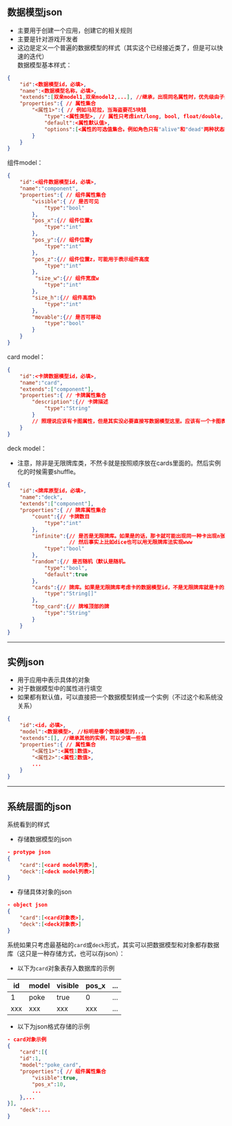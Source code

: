 ## 数据模型json
  - 主要用于创建一个应用，创建它的相关规则
  - 主要是针对游戏开发者
  - 这边是定义一个普遍的数据模型的样式（其实这个已经接近类了，但是可以快速的迭代）  
数据模型基本样式：
```json
{
    "id":<数据模型id，必填>,
    "name":<数据模型名称，必填>,
    "extends":[双亲model1,双亲model2,...], //继承，出现同名属性时，优先级由子类、双亲1、双亲2...
    "properties":{ // 属性集合
        "<属性1>":{ // 例如马尼拉，当海盗要花5块钱
            "type":<属性类型>, // 属性只考虑int/long, bool, float/double, string 这些基本类型和list, dict这两个组合类型（一句话就是json自带的）。这个也可以不填
            "default":<属性默认值>, 
            "options":[<属性的可选值集合。例如角色只有"alive"和"dead"两种状态时，就可以启用这个参数>]
        }
    }
}
```
组件model：
```json
{
    "id":<组件数据模型id，必填>,
    "name":"component",
    "properties":{ // 组件属性集合
        "visible":{ // 是否可见
            "type":"bool"
        },
        "pos_x":{// 组件位置x
            "type":"int"
        },
        "pos_y":{// 组件位置y
            "type":"int"
        },
        "pos_z":{// 组件位置z，可能用于表示组件高度
            "type":"int"
        },
         "size_w":{// 组件宽度w
            "type":"int"
        },
        "size_h":{// 组件高度h
            "type":"int"
        },
        "movable":{// 是否可移动
            "type":"bool"
        }
    }
}
```

card model：
```json
{
    "id":<卡牌数据模型id，必填>,
    "name":"card",
    "extends":["component"],
    "properties":{ // 卡牌属性集合
        "description":{// 卡牌描述
            "type":"String"
        }
        // 照理说应该有卡图属性，但是其实没必要直接写数据模型这里。应该有一个卡图表
    }
}
```

deck model：
- 注意，除非是无限牌库类，不然卡就是按照顺序放在cards里面的。然后实例化的时候需要shuffle。
```json
{
    "id":<牌库原型id，必填>,
    "name":"deck",
    "extends":["component"],
    "properties":{ // 牌库属性集合
        "count":{// 卡牌数目
            "type":"int"
        },
        "infinite":{// 是否是无限牌库。如果是的话，那卡就可能出现同一种卡出现n张（例如小动物自走棋。
                    // 然后事实上比如dice也可以用无限牌库法实现www
            "type":"bool"
        },
        "random":{// 是否随机（默认是随机。
            "type":"bool",
            "default":true
        },
        "cards":{// 牌库。如果是无限牌库考虑卡的数据模型id，不是无限牌库就是卡的id
            "type":"String[]"
        },
        "top_card":{// 牌堆顶部的牌
            "type":"String"
        }
    }
}
```


***

## 实例json
  - 用于应用中表示具体的对象
  - 对于数据模型中的属性进行填空
  - 如果都有默认值，可以直接把一个数据模型转成一个实例（不过这个和系统没关系）
```json
{
    "id":<id，必填>,
    "model":<数据模型>, //标明是哪个数据模型的...
    "extends":[], //继承其他的实例，可以少填一些值
    "properties":{ // 属性集合
        "<属性1>":<属性1数值>,
        "<属性2>":<属性2数值>,
        ...
    }
}
```

***
## 系统层面的json
系统看到的样式
- 存储数据模型的json
```json
- protype json
{
    "card":[<card model列表>],
    "deck":[<deck model列表>]
}
```

- 存储具体对象的json
```json
- object json
{
    "card":[<card对象表>],
    "deck":[<deck对象表>]
}
```

系统如果只考虑最基础的`card`或`deck`形式，其实可以把数据模型和对象都存数据库（这只是一种存储方式，也可以存json）：
- 以下为`card`对象表存入数据库的示例   

| id     | model     |  visible | pos_x |  ... |  
| ------ | ---------   | ------- | ----- |  ---|  
| 1    | poke      | true     | 0   |  ... |  
| xxx    | xxx       | xxx     | xxx   |  ... |  

- 以下为json格式存储的示例
```json
- card对象示例
{
    "card":[{
    "id":1,
    "model":"poke_card",
    "properties":{ // 组件属性集合
        "visible":true,
        "pos_x":10,
        ...
    },...
}],
    "deck":...
}
```
 

